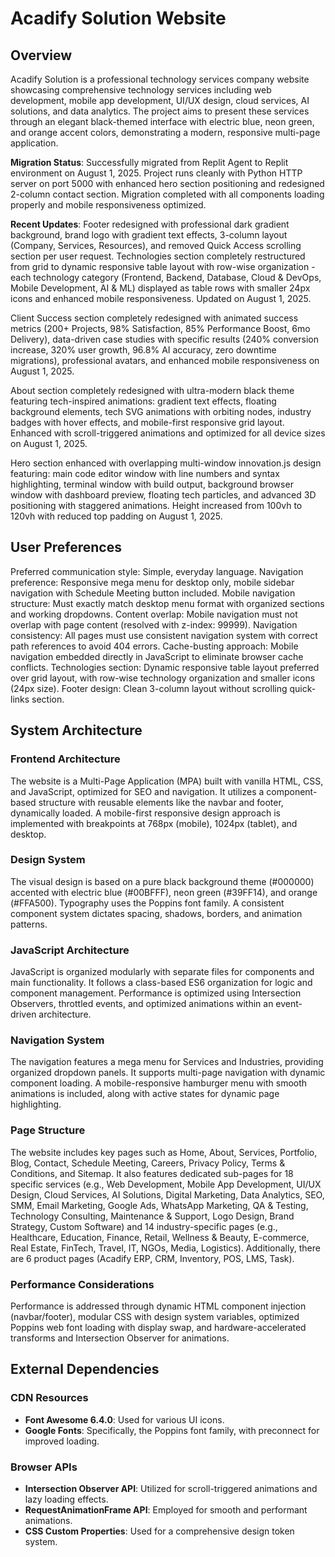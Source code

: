 # Acadify Solution Website

## Overview
Acadify Solution is a professional technology services company website showcasing comprehensive technology services including web development, mobile app development, UI/UX design, cloud services, AI solutions, and data analytics. The project aims to present these services through an elegant black-themed interface with electric blue, neon green, and orange accent colors, demonstrating a modern, responsive multi-page application.

**Migration Status**: Successfully migrated from Replit Agent to Replit environment on August 1, 2025. Project runs cleanly with Python HTTP server on port 5000 with enhanced hero section positioning and redesigned 2-column contact section. Migration completed with all components loading properly and mobile responsiveness optimized.

**Recent Updates**: Footer redesigned with professional dark gradient background, brand logo with gradient text effects, 3-column layout (Company, Services, Resources), and removed Quick Access scrolling section per user request. Technologies section completely restructured from grid to dynamic responsive table layout with row-wise organization - each technology category (Frontend, Backend, Database, Cloud & DevOps, Mobile Development, AI & ML) displayed as table rows with smaller 24px icons and enhanced mobile responsiveness. Updated on August 1, 2025.

Client Success section completely redesigned with animated success metrics (200+ Projects, 98% Satisfaction, 85% Performance Boost, 6mo Delivery), data-driven case studies with specific results (240% conversion increase, 320% user growth, 96.8% AI accuracy, zero downtime migrations), professional avatars, and enhanced mobile responsiveness on August 1, 2025.

About section completely redesigned with ultra-modern black theme featuring tech-inspired animations: gradient text effects, floating background elements, tech SVG animations with orbiting nodes, industry badges with hover effects, and mobile-first responsive grid layout. Enhanced with scroll-triggered animations and optimized for all device sizes on August 1, 2025. 

Hero section enhanced with overlapping multi-window innovation.js design featuring: main code editor window with line numbers and syntax highlighting, terminal window with build output, background browser window with dashboard preview, floating tech particles, and advanced 3D positioning with staggered animations. Height increased from 100vh to 120vh with reduced top padding on August 1, 2025.

## User Preferences
Preferred communication style: Simple, everyday language.
Navigation preference: Responsive mega menu for desktop only, mobile sidebar navigation with Schedule Meeting button included.
Mobile navigation structure: Must exactly match desktop menu format with organized sections and working dropdowns.
Content overlap: Mobile navigation must not overlap with page content (resolved with z-index: 99999).
Navigation consistency: All pages must use consistent navigation system with correct path references to avoid 404 errors.
Cache-busting approach: Mobile navigation embedded directly in JavaScript to eliminate browser cache conflicts.
Technologies section: Dynamic responsive table layout preferred over grid layout, with row-wise technology organization and smaller icons (24px size).
Footer design: Clean 3-column layout without scrolling quick-links section.

## System Architecture

### Frontend Architecture
The website is a Multi-Page Application (MPA) built with vanilla HTML, CSS, and JavaScript, optimized for SEO and navigation. It utilizes a component-based structure with reusable elements like the navbar and footer, dynamically loaded. A mobile-first responsive design approach is implemented with breakpoints at 768px (mobile), 1024px (tablet), and desktop.

### Design System
The visual design is based on a pure black background theme (#000000) accented with electric blue (#00BFFF), neon green (#39FF14), and orange (#FFA500). Typography uses the Poppins font family. A consistent component system dictates spacing, shadows, borders, and animation patterns.

### JavaScript Architecture
JavaScript is organized modularly with separate files for components and main functionality. It follows a class-based ES6 organization for logic and component management. Performance is optimized using Intersection Observers, throttled events, and optimized animations within an event-driven architecture.

### Navigation System
The navigation features a mega menu for Services and Industries, providing organized dropdown panels. It supports multi-page navigation with dynamic component loading. A mobile-responsive hamburger menu with smooth animations is included, along with active states for dynamic page highlighting.

### Page Structure
The website includes key pages such as Home, About, Services, Portfolio, Blog, Contact, Schedule Meeting, Careers, Privacy Policy, Terms & Conditions, and Sitemap. It also features dedicated sub-pages for 18 specific services (e.g., Web Development, Mobile App Development, UI/UX Design, Cloud Services, AI Solutions, Digital Marketing, Data Analytics, SEO, SMM, Email Marketing, Google Ads, WhatsApp Marketing, QA & Testing, Technology Consulting, Maintenance & Support, Logo Design, Brand Strategy, Custom Software) and 14 industry-specific pages (e.g., Healthcare, Education, Finance, Retail, Wellness & Beauty, E-commerce, Real Estate, FinTech, Travel, IT, NGOs, Media, Logistics). Additionally, there are 6 product pages (Acadify ERP, CRM, Inventory, POS, LMS, Task).

### Performance Considerations
Performance is addressed through dynamic HTML component injection (navbar/footer), modular CSS with design system variables, optimized Poppins web font loading with display swap, and hardware-accelerated transforms and Intersection Observer for animations.

## External Dependencies

### CDN Resources
- **Font Awesome 6.4.0**: Used for various UI icons.
- **Google Fonts**: Specifically, the Poppins font family, with preconnect for improved loading.

### Browser APIs
- **Intersection Observer API**: Utilized for scroll-triggered animations and lazy loading effects.
- **RequestAnimationFrame API**: Employed for smooth and performant animations.
- **CSS Custom Properties**: Used for a comprehensive design token system.
